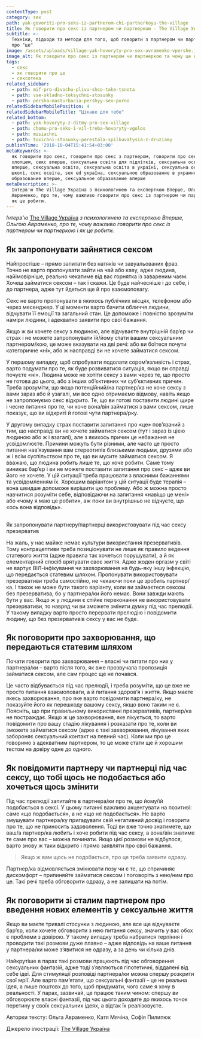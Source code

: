 ```yaml
---
contentType: post
category: sex
path: yak-govoriti-pro-seks-iz-partnerom-chi-partnerkoyu-the-village
title: Як говорити про секс із партнером чи партнеркою - The Village Україна
subtitle: >-
  Техніки, підходи та методи для того, щоб говорити з партнером чи партнеркою
  про "це"
image: /assets/uploads/village-yak-hovoryty-pro-sex-avramenko-vpershe.jpg
image_alt: Як говорити про секс із партнером чи партнеркою та чому це важливо
tags:
  - секс
  - як говорити про це
  - сексотека
related_sidebar:
  - path: mif-pro-divochu-plivu-shco-take-tsnota
  - path: vse-skladno-toksychni-stosunky
  - path: persha-masturbacia-pershyy-sex-porno
relatedSidebarMobilePosition: 4
relatedSidebarMobileTitle: "Цікаве для тебе"
related_bottom:
  - path: yak-hovoryty-z-ditmy-pro-sex-village
  - path: chomu-pro-seks-i-vil-treba-hovoryty-vgolos
  - path: misiachni
  - path: toxichni-stosunky-perestala-spilkuvatysia-z-druziamy
publishTime: '2018-10-04T15:41:54+03:00'
metaKeywords: >-
  як говорити про секс, говорити про секс з партнером, говорити про секс з
  хлопцем, секс вперше, сексуальна освіта для підлітків, сексуальна освіта
  вперше, сексуальна освіта, сексуальна освіта в україні, сексуальна освіта в
  школі, секс освіта, sex ed україна, сексуальное образование в украине, секс
  образование вперше, сексуальное образование вперше
metaDescription: >-
  Інтерв'ю The Village Україна з психологинею та експерткою Вперше, Ольгою
  Авраменко, про те, чому важливо говорити про секс із партнером чи партнеркою і
  як це робити.
---
```

_Інтерв'ю_ [The Village Україна](https://www.the-village.com.ua/village/knowledge/knowledge-sex/277107-yak-govoriti-pro-seks-iz-partnerom-chi-partnerkoyu) _з психологинею та експерткою Вперше, Ольгою Авраменко, про те, чому важливо говорити про секс із партнером чи партнеркою і як це робити._

## Як запропонувати зайнятися сексом

Найпростіше – прямо запитати без натяків чи завуальованих фраз. Точно не варто пропонувати зайти на чай або каву, адже людина, найімовірніше, реально чекатиме від вас горнятка із завареним чаєм. Хочеш займатися сексом – так і скажи. Це буде найчесніше і до себе, і до партнера, адже тут йдеться ще й про взаємоповагу.


Секс не варто пропонувати в якихось публічних місцях, телефоном або через месенджер. У ці моменти варто бачити обличчя людини, відчувати її емоції та загальний стан. Це допоможе і повністю зрозуміти наміри людини, і адекватно заявити про свої бажання.

> 
Якщо ж ви хочете сексу з людиною, але відчуваєте внутрішній бар’єр чи страх і не можете запропонувати їй/йому стати вашим сексуальним партнером/кою, це може вказувати на дві речі: або ви боїтеся почути категоричне «ні», або ж насправді ви не хочете займатися сексом.

У першому випадку, щоб спробувати подолати сором’язливість і страх, варто подумати про те, як буде розвиватися ситуація, якщо ви справді почуєте «ні». Людина може не хотіти сексу з вами через те, що просто не готова до цього, або з інших об’єктивних чи суб’єктивних причин. Треба зрозуміти, що якщо потенційний/на партнер/ка не хоче сексу з вами зараз або й узагалі, ми все одно отримаємо відмову, навіть якщо не запропонуємо секс відкрито. Те, що ви готові поставити людині щире і чесне питання про те, чи хоче вона/він займатися з вами сексом, лише показує, що ви відкриті й готові чути партнера/рку.


У другому випадку страх поставити запитання про «це» пов’язаний з тим, що насправді ви не хочете займатися сексом (тут і зараз із цією людиною або ж і взагалі), але з якихось причин це небажання не усвідомлюєте. Причини можуть бути різними, але часто це просто питання нав’язування вам стереотипів близькими людьми, друзями або ж і всім суспільством про те, що ви мусите займатися сексом. Я вважаю, що людина робить лише те, що хоче робити. Саме тому виникає бар’єр і ви не можете поставити запитання про секс – адже ви його не хочете. У цій ситуації треба працювати з власними бажаннями та усвідомленням їх. Хорошим варіантом у цій ситуації буде терапія – вона швидше допоможе вирішити цю проблему. Або ж можна просто навчитися розуміти себе, відповідаючи на запитання «навіщо це мені» або «чому я маю це робити», аж поки ви внутрішньо не відчуєте, що «ось вона відповідь».

## 
Як запропонувати партнеру/партнерці використовувати під час сексу презерватив

На жаль, у нас майже немає культури використання презервативів. Тому контрацептиви треба позиціонувати не лише як правило ведення статевого життя (адже правила так хочеться порушувати), а й як елементарний спосіб врятувати своє життя. Адже жоден оргазм у світі не вартує ВІЛ-інфікування чи захворювання на будь-яку іншу інфекцію, що передається статевим шляхом. Пропонувати використовувати презервативи треба самостійно, не чекаючи поки це зробить партнер/ка. І також не може бути такого варіанту, коли ви займаєтеся сексом без презерватива, бо у партнера/ки його немає. Вони завжди мають бути у вас. Якщо ж у людини є стійке переконання не використовувати презервативи, то навряд чи ви зможете змінити думку під час прелюдії. У такому випадку варто просто перервати прелюдію і повідомити людину, що без презервативів сексу у вас не буде.

## Як поговорити про захворювання, що передаються статевим шляхом

Почати говорити про захворювання – власні чи питати про них у партнера/ки – варто після того, як вже прозвучала пропозиція займатися сексом, але сам процес ще не почався.

Це часто відбувається під час прелюдії, і треба розуміти, що це вже не просто питання взаємоповаги, а й питання здоров’я і життя. Якщо маєте якесь захворювання, про яке варто повідомити партнера/ку, не показуйте його як перешкоду вашому сексу, якщо воно таким не є. Поясніть, що при правильному використанні презервативів, партнер/ка не постраждає. Якщо ж це захворювання, яке лікується, то варто повідомити про вашу стадію лікування і розказати про те, коли ви зможете займатися сексом (адже є такі захворювання, лікування яких забороняє сексуальний контакт на певний час). Коли ми про це говоримо з адекватним партнером, то це може стати ще й хорошим тестом на довіру одне до одного.

## Як повідомити партнеру чи партнерці під час сексу, що тобі щось не подобається або хочеться щось змінити

Під час прелюдії запитайте в партнера/ки про те, що йому/їй подобається в сексі. У цьому питанні важливо акцентувати на позитиві: саме «що подобається», а не «що не подобається». Не варто змушувати партнера/ку пригадувати свій негативний досвід і говорити про те, що не приносить задоволення. Тоді ви вже точно знатимете, що ваш/а партнер/ка любить і хоче робити під час сексу, а вона/він знатиме те саме про вас – можна починати. Якщо цієї розмови не відбулося, варто знову ж таки відкрито і прямо заявляти про свої бажання.

> Якщо ж вам щось не подобається, про це треба заявити одразу.

Партнер/ка відмовляється змінювати позу чи є те, що спричиняє дискомфорт – припиняйте займатися сексом і поговоріть з нею/ним про це. Такі речі треба обговорити одразу, а не залишати на потім.

## Як поговорити зі сталим партнером про введення нових елементів у сексуальне життя

Якщо ви маєте тривалі стосунки з людиною, але все ще відчуваєте бар’єр, коли хочете обговорити з нею питання сексу, значить у вас обох є проблеми з довірою. У такому випадку треба набратися терпіння і проводити такі розмови дуже плавно – адже відповідь на ваше питання у партнера/ки може з’явитися не одразу, а за день чи кілька днів.

Найкрутіше в парах такі розмови працюють під час обговорення сексуальних фантазій, адже тоді з’являються гіпотетичні, віддалені від себе ідеї. Для стимуляції розповіді партнера/ки можна спершу розкрити свої мрії. Але варто пам’ятати, що сексуальні фантазії – це не реальна ідея, а лише поштовх до того, щоб придумати, чого саме я хочу в реальності. У парах, зазвичай, це працює таким чином: спершу ви обговорюєте власні фантазії, під час цього доходите до якихось точок перетину у своїх сексуальних ідеях, а відтак їх реалізовуєте.



Авторки тексту: Ольга Авраменко, Катя Мячіна, Софія Пилипюк

Джерело ілюстрації: [The Village Україна](https://www.the-village.com.ua/village/knowledge/knowledge-sex/277107-yak-govoriti-pro-seks-iz-partnerom-chi-partnerkoyu)
